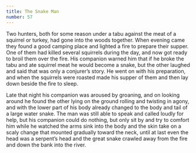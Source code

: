 ```yaml
---
title: The Snake Man
number: 57
---
```

Two hunters, both for some reason under a tabu against the meat of a squirrel or turkey, had gone into the woods together. When evening came they found a good camping place and lighted a fire to prepare their supper. One of them had killed several squirrels during the day, and now got ready to broil them over the fire. His companion warned him that if he broke the tabu and ate squirrel meat he would become a snake, but the other laughed and said that was only a conjurer’s story. He went on with his preparation, and when the squirrels were roasted made his supper of them and then lay down beside the fire to sleep.

Late that night his companion was aroused by groaning, and on looking around he found the other lying on the ground rolling and twisting in agony, and with the lower part of his body already changed to the body and tail of a large water snake. The man was still able to speak and called loudly for help, but his companion could do nothing, but only sit by and try to comfort him while he watched the arms sink into the body and the skin take on a scaly change that mounted gradually toward the neck, until at last even the head was a serpent’s head and the great snake crawled away from the fire and down the bank into the river.
